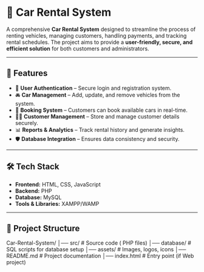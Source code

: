 # 🚗 Car Rental System

A comprehensive **Car Rental System** designed to streamline the process of renting vehicles, managing customers, handling payments, and tracking rental schedules. The project aims to provide a **user-friendly, secure, and efficient solution** for both customers and administrators.

---

## 📌 Features
- 🔑 **User Authentication** – Secure login and registration system.  
- 🚘 **Car Management** – Add, update, and remove vehicles from the system.  
- 📅 **Booking System** – Customers can book available cars in real-time.  
- 👨‍💼 **Customer Management** – Store and manage customer details securely.  
- 📊 **Reports & Analytics** – Track rental history and generate insights.  
- 🛡️ **Database Integration** – Ensures data consistency and security.  

---

## 🛠️ Tech Stack
- **Frontend:**  HTML, CSS, JavaScript  
- **Backend:**  PHP  
- **Database:** MySQL  
- **Tools & Libraries:** XAMPP/WAMP  

---

## 📂 Project Structure
Car-Rental-System/
│── src/ # Source code ( PHP files)
│── database/ # SQL scripts for database setup
│── assets/ # Images, logos, icons
│── README.md # Project documentation
│── index.html # Entry point (if Web project)
